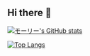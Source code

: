 ## Hi there 👋
[![モーリー's GitHub stats](https://github-readme-stats.vercel.app/api?username=mo-ri-regen&theme=vue-dark&show_icons=true)](https://github.com/mo-ri-regen/github-readme-stats)

[![Top Langs](https://github-readme-stats.vercel.app/api/top-langs/?username=mo-ri-regen&theme=vue-dark&show_icons=true&layout=compact)](https://github.com/mo-ri-regen/github-readme-stats)

<!--
**wada03/wada03** is a ✨ _special_ ✨ repository because its `README.md` (this file) appears on your GitHub profile.

Here are some ideas to get you started:

- 🔭 I’m currently working on ...
- 🌱 I’m currently learning ...
- 👯 I’m looking to collaborate on ...
- 🤔 I’m looking for help with ...
- 💬 Ask me about ...
- 📫 How to reach me: ...
- 😄 Pronouns: ...
- ⚡ Fun fact: ...
-->
